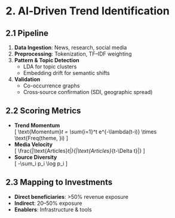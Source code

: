 # 2. AI‑Driven Trend Identification

## 2.1 Pipeline  
1. **Data Ingestion**: News, research, social media  
2. **Preprocessing**: Tokenization, TF–IDF weighting  
3. **Pattern & Topic Detection**  
   - LDA for topic clusters  
   - Embedding drift for semantic shifts  
4. **Validation**  
   - Co-occurrence graphs  
   - Cross‑source confirmation (SDI, geographic spread)  

## 2.2 Scoring Metrics  
- **Trend Momentum**  
  \[ \text{Momentum}_t = \sum_{i=1}^t e^{-\lambda(t-i)} \times \text{Freq(theme, }i) \]  
- **Media Velocity**  
  \[ \frac{|\text{Articles}_t|}{|\text{Articles}_{t-\Delta t}|} \]  
- **Source Diversity**  
  \[ -\sum_i p_i \log p_i \]  

## 2.3 Mapping to Investments  
- **Direct beneficiaries**: >50% revenue exposure  
- **Indirect**: 20–50% exposure  
- **Enablers**: Infrastructure & tools  
